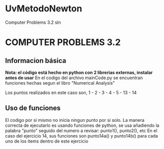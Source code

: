 # UvMetodoNewton
Computer Problems 3.2 sln

# COMPUTER PROBLEMS 3.2
## Informacion básica
**Nota: el código está hecho en python con 2 librerias externas, instalar antes de usar**
En el codigo del archivo mainCode.py se encuentran funciones hechas segun el libro "Numerical Analysis"

Los puntos realizados en este caso son, 1 - 2 - 3 - 4 - 5 - 13 - 14

## Uso de funciones
El codigo por si mismo no inicia ningun punto por si solo.
La manera correcta de ejecutarlo es usando funciones de python, se usa añadiendo la palabra "punto" seguido del numero a revisar:
punto1(), punto2(), etc
En el caso del ejercicio 14, sus funciones son punto14a() y punto14b() para cada uno de los items dentro de este ejercicio
